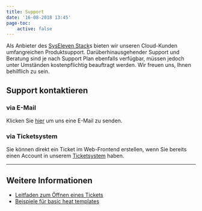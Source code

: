```yaml
---
title: Support
date: '16-08-2018 13:45'
page-toc:
    active: false
---
```


Als Anbieter des [SysEleven Stack](https://www.syseleven.de/produkte-services/syseleven-stack/)s bieten wir unseren Cloud-Kunden umfangreichen Produktsupport.
Darüberhinausgehender Support und Beratung sind je nach Support Plan ebenfalls verfügbar, müssen jedoch unter Umständen kostenpflichtig beauftragt werden.
Wir freuen uns, Ihnen behilflich zu sein.

## Support kontaktieren

### via E-Mail

Klicken Sie <a href="mailto:support@syseleven.de?subject=# Problem description&body=Problem%20Status%3A%0Aongoing%20/%20occasionally%20/%20regularly%0A%0ATime%20and%20Date%20of%20first%20occurrence%3A%0ADD.MM.YYYY%20-%20HH%3AMM%3ASS%0A%0ATime%20and%20Date%20of%20last%20occurrence%3A%0ADD.MM.YYYY%20-%20HH%3AMM%3ASS%0A%0AID%28s%29%20of%20affected%20instance%28s%29%3A%0A-%20%23ID%0A-%20%23ID%0A%0AID%28s%29%20Stack%28s%29%20affected%20%28if%20used%29%3A%0A-%20%23ID%0A-%20%23ID%0A%0AProblem%20description%3A%0A-%20What%20happened%3F%0A-%20What%20did%20you%20expect%20to%20happen%3F%0A%0A-%20How%20often%20does%20the%20problem%20occur%3F%0A-%20Does%20the%20problem%20occur%20under%20specific%20circumstances%3F%0A-%20Suggestions%20on%20how%20to%20reproduce%20the%20problem%3F">hier</a> um uns eine E-Mail zu senden.

### via Ticketsystem

Sie können direkt ein Ticket im Web-Frontend erstellen, wenn Sie bereits einen Account in unserem [Ticketsystem](https://helpdesk.syseleven.de/) haben.

---

## Weitere Informationen

* [Leitfaden zum Öffnen eines Tickets](01.issue-reporting-guideline/default.de.md)
* [Beispiele für basic heat templates](https://github.com/syseleven/heat-examples)
